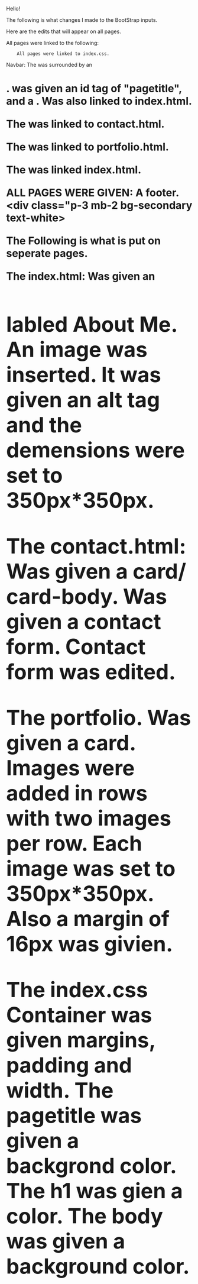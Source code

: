 Hello! 

The following is what changes I made to the BootStrap inputs.

Here are the edits that will appear on all pages.

All pages were linked to the following:
<link rel="stylesheet" href="https://cdn.jsdelivr.net/npm/bootstrap@4.5.3/dist/css/bootstrap.min.css"
        integrity="sha384-TX8t27EcRE3e/ihU7zmQxVncDAy5uIKz4rEkgIXeMed4M0jlfIDPvg6uqKI2xXr2" crossorigin="anonymous">
    <script src="https://code.jquery.com/jquery-3.5.1.slim.min.js"
        integrity="sha384-DfXdz2htPH0lsSSs5nCTpuj/zy4C+OGpamoFVy38MVBnE+IbbVYUew+OrCXaRkfj"
        crossorigin="anonymous"></script>
    <script src="https://cdn.jsdelivr.net/npm/bootstrap@4.5.3/dist/js/bootstrap.bundle.min.js"
        integrity="sha384-ho+j7jyWK8fNQe+A12Hb8AhRq26LrZ/JpcUGGOn+Y7RsweNrtN/tE3MoK7ZeZDyx"
        crossorigin="anonymous"></script>

        All pages were linked to index.css.


Navbar:
The <a> was surrounded by an <h1>. <a class="navbar-brand"> was given an id tag of "pagetitle", and a <strong>.
Was also linked to index.html.

The <a class="navlink"> was linked to contact.html.

The <a class="navlink"> was linked to portfolio.html.

The <a class="navlink"> was linked index.html.

ALL PAGES WERE GIVEN: 
A footer. <div class="p-3 mb-2 bg-secondary text-white>

The Following is what is put on seperate pages.

The index.html:
Was given an <h1> labled About Me.
An image was inserted. It was given an alt tag and the demensions were set to 350px*350px.

The contact.html:
Was given a card/ card-body.
Was given a contact form.
Contact form was edited.


The portfolio.
Was given a card.
Images were added in rows with two images per row.
Each image was set to 350px*350px.
Also a margin of 16px was givien.

The index.css
Container was given margins, padding and width.
The pagetitle was given a backgrond color.
The h1 was gien a color.
The body  was given a background color.





<!-- notes for self -->
<!-- update changes on all pages currently commented -->
<!-- add services page and add form where user can select the items that they want and email will be sent -->
<!-- on service page have demo templates -->
<!-- add more features to the websit -->
<!-- add login for my side -->
<!-- create server for backend for login and other unique things -->
<!-- add note taker idea to website -->
<!-- add mini game for user to play, add functions for mobile -->
<!-- add local services and outreach ideas and what not page -->
<!-- On owner side login, add request pages to see requests generated by contact form -->
<!-- add e-com page with functionailty, maybe this is where people can pay the downdepo??? -->
<!-- on services page have pricing and plans -->
<!-- build trixtalk up to be a working forum, podcast, or speakeasy -->
<!-- work on howtonote -->
<!-- purchase more domains -->
<!-- work on templates -->
<!-- work on app for clients to use with website, and also for clients to see info requests and orders -->